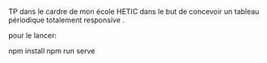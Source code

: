 TP dans le cardre de mon école HETIC dans le but de concevoir un tableau périodique totalement responsive .

pour le lancer:

npm install
npm run serve
